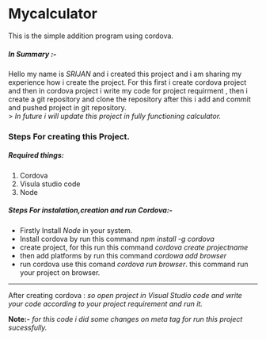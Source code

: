 
# Mycalculator
   This is the simple addition program using cordova.


##### In Summary :-
  Hello my name is *SRIJAN* and i created this project and i am sharing my experience  how i create the project. For this first i create cordova project and then in cordova 
project i write my code for project requirment , then i create a git repository and clone the repository after this  i add and commit and pushed  project in git repository.  
     > *In future i will update this project in fully functioning calculator.*  

### Steps For creating this Project.
 ##### Required things:
 1. Cordova 
 2. Visula studio code
 3. Node
 
 ##### Steps For instalation,creation and run Cordova:-
-  Firstly Install *Node* in your system.
- Install cordova by run this command *npm install -g cordova*
- create project, for this run this command  *cordova create projectname*
- then add platforms by run this command  *cordowa add browser*
- run cordova use this comand *cordova run browser*. this command run your project on browser.
*********************************
After creating cordova :
 *so open project in Visual Studio code and  write your code according to your project requirement and run it.*
      
**Note:-** *for this code i did some changes on meta tag for run this project sucessfully.*




